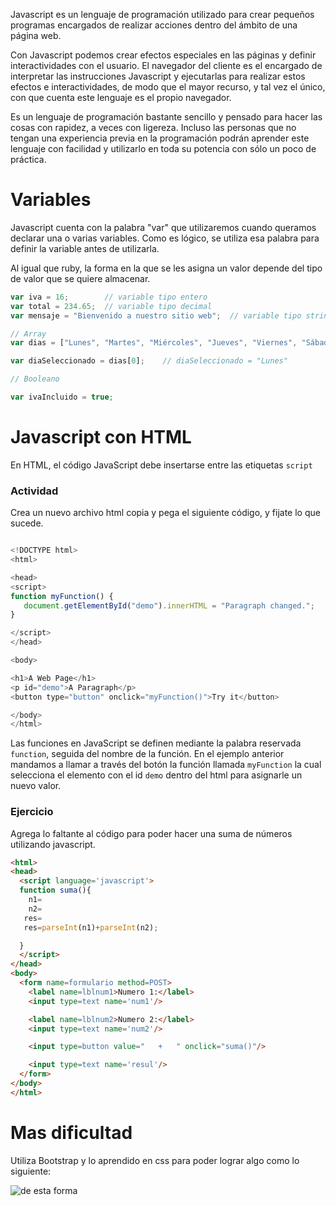 Javascript es un lenguaje de programación utilizado para crear pequeños programas encargados de realizar acciones dentro del ámbito de una página web.

 Con Javascript podemos crear efectos especiales en las páginas y definir interactividades con el usuario. El navegador del cliente es el encargado de interpretar las instrucciones Javascript y ejecutarlas para realizar estos efectos e interactividades, de modo que el mayor recurso, y tal vez el único, con que cuenta este lenguaje es el propio navegador.

 Es un lenguaje de programación bastante sencillo y pensado para hacer las cosas con rapidez, a veces con ligereza. Incluso las personas que no tengan una experiencia previa en la programación podrán aprender este lenguaje con facilidad y utilizarlo en toda su potencia con sólo un poco de práctica.

# Variables

 Javascript cuenta con la palabra "var" que utilizaremos cuando queramos declarar una o varias variables. Como es lógico, se utiliza esa palabra para definir la variable antes de utilizarla.

 Al igual que ruby, la forma en la que se les asigna un valor depende del tipo de valor que se quiere almacenar.

 ```javascript
 var iva = 16;        // variable tipo entero
 var total = 234.65;  // variable tipo decimal
 var mensaje = "Bienvenido a nuestro sitio web";  // variable tipo string.

 // Array
 var dias = ["Lunes", "Martes", "Miércoles", "Jueves", "Viernes", "Sábado", "Domingo"]; // variable tipo array

var diaSeleccionado = dias[0];    // diaSeleccionado = "Lunes"

// Booleano

var ivaIncluido = true;
```

# Javascript con HTML

En HTML, el código JavaScript debe insertarse entre las etiquetas `script`
### Actividad
Crea un nuevo archivo html copia y pega el siguiente código, y fijate lo que sucede.
```javascript

<!DOCTYPE html>
<html>

<head>
<script>
function myFunction() {
   document.getElementById("demo").innerHTML = "Paragraph changed.";
}

</script>
</head>

<body>

<h1>A Web Page</h1>
<p id="demo">A Paragraph</p>
<button type="button" onclick="myFunction()">Try it</button>

</body>
</html>
```
 Las funciones en JavaScript se definen mediante la palabra reservada `function`, seguida del nombre de la función.
 En el ejemplo anterior mandamos a llamar a través del botón la función llamada `myFunction` la cual selecciona el elemento con el id `demo` dentro del html para asignarle un nuevo valor.

 ### Ejercicio

Agrega lo faltante al código para poder hacer una suma de números utilizando javascript.
 ```html
 <html>
 <head>
   <script language='javascript'>
   function suma(){
     n1=
     n2=
    res=
    res=parseInt(n1)+parseInt(n2);

   }
   </script>
 </head>
 <body>
   <form name=formulario method=POST>
     <label name=lblnum1>Numero 1:</label>
     <input type=text name='num1'/>

     <label name=lblnum2>Numero 2:</label>
     <input type=text name='num2'/>

     <input type=button value="   +   " onclick="suma()"/>

     <input type=text name='resul'/>
   </form>
 </body>
 </html>
```

# Mas dificultad
Utiliza Bootstrap y lo aprendido en css para poder lograr algo como lo siguiente:

![de esta forma](https://codealab.files.wordpress.com/2017/06/captura-realizada-el-2017-06-14-12-08-29-e1497460514521.png)
